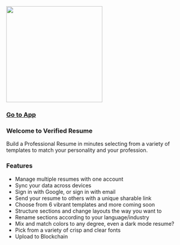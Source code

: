 <img src="http://verifiedresume.me/extra/logo.svg" width="256px" />

### [Go to App](http://verifiedresume.me/)

### Welcome to Verified Resume

Build a Professional Resume in minutes selecting from a variety of templates to match your personality and your profession.

### Features

- Manage multiple resumes with one account
- Sync your data across devices
- Sign in with Google, or sign in with email
- Send your resume to others with a unique sharable link
- Choose from 6 vibrant templates and more coming soon
- Structure sections and change layouts the way you want to
- Rename sections according to your language/industry
- Mix and match colors to any degree, even a dark mode resume?
- Pick from a variety of crisp and clear fonts
- Upload to Blockchain